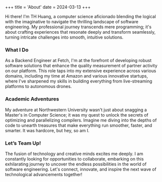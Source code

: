 +++
title = 'About'
date = 2024-03-13
+++

Hi there! I'm TH Huang, a computer science aficionado blending the logical with the imaginative to navigate the thrilling landscape of software engineering. My professional journey transcends mere programming; it's about crafting experiences that resonate deeply and transform seamlessly, turning intricate challenges into smooth, intuitive solutions.

### What I Do

As a Backend Engineer at Fetch, I'm at the forefront of developing robust software solutions that enhance the quality measurement of partner activity on our platform. This role taps into my extensive experience across various domains, including my time at Amazon and various innovative startups, where I've sharpened my skills in building everything from live-streaming platforms to autonomous drones.

### Academic Adventures

My adventure at Northwestern University wasn't just about snagging a Master's in Computer Science; it was my quest to unlock the secrets of optimizing and parallelizing compilers. Imagine me diving into the depths of code to unearth treasures that make everything run smoother, faster, and smarter. It was hardcore, but hey, so am I.

### Let’s Team Up!

The fusion of technology and creative minds excites me deeply. I am constantly looking for opportunities to collaborate, embarking on this exhilarating journey to uncover the endless possibilities in the world of software engineering. Let's connect, innovate, and inspire the next wave of technological advancements together!
